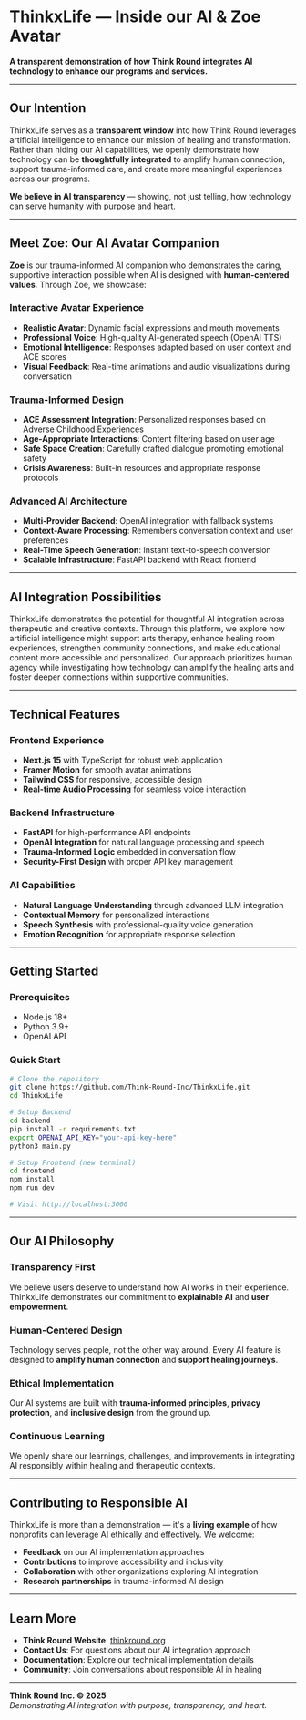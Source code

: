 # ThinkxLife — Inside our AI & Zoe Avatar

**A transparent demonstration of how Think Round integrates AI technology to enhance our programs and services.**

---

## **Our Intention**

ThinkxLife serves as a **transparent window** into how Think Round leverages artificial intelligence to enhance our mission of healing and transformation. Rather than hiding our AI capabilities, we openly demonstrate how technology can be **thoughtfully integrated** to amplify human connection, support trauma-informed care, and create more meaningful experiences across our programs.

**We believe in AI transparency** — showing, not just telling, how technology can serve humanity with purpose and heart.

---

## **Meet Zoe: Our AI Avatar Companion**

**Zoe** is our trauma-informed AI companion who demonstrates the caring, supportive interaction possible when AI is designed with **human-centered values**. Through Zoe, we showcase:

### **Interactive Avatar Experience**
- **Realistic Avatar**: Dynamic facial expressions and mouth movements
- **Professional Voice**: High-quality AI-generated speech (OpenAI TTS)
- **Emotional Intelligence**: Responses adapted based on user context and ACE scores
- **Visual Feedback**: Real-time animations and audio visualizations during conversation

### **Trauma-Informed Design**
- **ACE Assessment Integration**: Personalized responses based on Adverse Childhood Experiences
- **Age-Appropriate Interactions**: Content filtering based on user age
- **Safe Space Creation**: Carefully crafted dialogue promoting emotional safety
- **Crisis Awareness**: Built-in resources and appropriate response protocols

### **Advanced AI Architecture**
- **Multi-Provider Backend**: OpenAI integration with fallback systems
- **Context-Aware Processing**: Remembers conversation context and user preferences
- **Real-Time Speech Generation**: Instant text-to-speech conversion
- **Scalable Infrastructure**: FastAPI backend with React frontend

---

## **AI Integration Possibilities**

ThinkxLife demonstrates the potential for thoughtful AI integration across therapeutic and creative contexts. Through this platform, we explore how artificial intelligence might support arts therapy, enhance healing room experiences, strengthen community connections, and make educational content more accessible and personalized. Our approach prioritizes human agency while investigating how technology can amplify the healing arts and foster deeper connections within supportive communities.

---

## **Technical Features**

### **Frontend Experience**
- **Next.js 15** with TypeScript for robust web application
- **Framer Motion** for smooth avatar animations
- **Tailwind CSS** for responsive, accessible design
- **Real-time Audio Processing** for seamless voice interaction

### **Backend Infrastructure**
- **FastAPI** for high-performance API endpoints
- **OpenAI Integration** for natural language processing and speech
- **Trauma-Informed Logic** embedded in conversation flow
- **Security-First Design** with proper API key management

### **AI Capabilities**
- **Natural Language Understanding** through advanced LLM integration
- **Contextual Memory** for personalized interactions
- **Speech Synthesis** with professional-quality voice generation
- **Emotion Recognition** for appropriate response selection

---

## **Getting Started**

### **Prerequisites**
- Node.js 18+ 
- Python 3.9+
- OpenAI API

### **Quick Start**
```bash
# Clone the repository
git clone https://github.com/Think-Round-Inc/ThinkxLife.git
cd ThinkxLife

# Setup Backend
cd backend
pip install -r requirements.txt
export OPENAI_API_KEY="your-api-key-here"
python3 main.py

# Setup Frontend (new terminal)
cd frontend
npm install
npm run dev

# Visit http://localhost:3000
```
---

## **Our AI Philosophy**

### **Transparency First**
We believe users deserve to understand how AI works in their experience. ThinkxLife demonstrates our commitment to **explainable AI** and **user empowerment**.

### **Human-Centered Design**
Technology serves people, not the other way around. Every AI feature is designed to **amplify human connection** and **support healing journeys**.

### **Ethical Implementation**
Our AI systems are built with **trauma-informed principles**, **privacy protection**, and **inclusive design** from the ground up.

### **Continuous Learning**
We openly share our learnings, challenges, and improvements in integrating AI responsibly within healing and therapeutic contexts.

---

## **Contributing to Responsible AI**

ThinkxLife is more than a demonstration — it's a **living example** of how nonprofits can leverage AI ethically and effectively. We welcome:

- **Feedback** on our AI implementation approaches
- **Contributions** to improve accessibility and inclusivity
- **Collaboration** with other organizations exploring AI integration
- **Research partnerships** in trauma-informed AI design

---

## **Learn More**

- **Think Round Website**: [thinkround.org](https://thinkround.org)
- **Contact Us**: For questions about our AI integration approach
- **Documentation**: Explore our technical implementation details
- **Community**: Join conversations about responsible AI in healing

---

**Think Round Inc. © 2025**  
*Demonstrating AI integration with purpose, transparency, and heart.*
